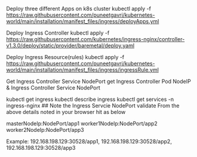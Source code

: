 Deploy three different Apps on k8s cluster
kubectl apply -f https://raw.githubusercontent.com/puneetgavri/kubernetes-world/main/installation/manifest_files/ingress/deployApps.yml

Deploy Ingress Controller
kubectl apply -f https://raw.githubusercontent.com/kubernetes/ingress-nginx/controller-v1.3.0/deploy/static/provider/baremetal/deploy.yaml

Deploy Ingress Resource(rules)
kubectl apply -f https://raw.githubusercontent.com/puneetgavri/kubernetes-world/main/installation/manifest_files/ingress/ingressRule.yml

Get Ingress Controller Service NodePort
get Ingress Controller Pod NodeIP & Ingress Controller Service NodePort

  kubectl get ingress
  kubectl describe ingress <ingress-name>
  kubectl get services -n ingress-nginx      ## Note the Ingress Servcie NodePort
validate
   From the above details noted in your browser hit as below
   
   masterNodeIp:NodePort/app1
   worker1NodeIp:NodePort/app2
   worker2NodeIp:NodePort/app3
   
   Example: 192.168.198.129:30528/app1, 192.168.198.129:30528/app2, 192.168.198.129:30528/app3
   
